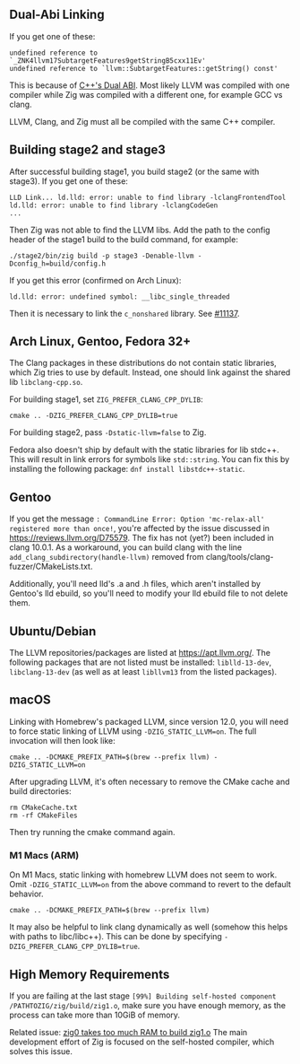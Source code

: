 ## Dual-Abi Linking

If you get one of these:

```
undefined reference to `_ZNK4llvm17SubtargetFeatures9getStringB5cxx11Ev'
undefined reference to `llvm::SubtargetFeatures::getString() const'
```

This is because of
[C++'s Dual ABI](https://gcc.gnu.org/onlinedocs/libstdc++/manual/using_dual_abi.html).
Most likely LLVM was compiled with one compiler while Zig was compiled with a
different one, for example GCC vs clang.

LLVM, Clang, and Zig must all be compiled with the same C++ compiler.

## Building stage2 and stage3

After successful building stage1, you build stage2 (or the same with stage3).
If you get one of these:

```
LLD Link... ld.lld: error: unable to find library -lclangFrontendTool
ld.lld: error: unable to find library -lclangCodeGen
...
```

Then Zig was not able to find the LLVM libs. Add the path to the config header of the stage1 build to the build command, for example:
```
./stage2/bin/zig build -p stage3 -Denable-llvm -Dconfig_h=build/config.h
```

If you get this error (confirmed on Arch Linux):

```
ld.lld: error: undefined symbol: __libc_single_threaded
```

Then it is necessary to link the `c_nonshared` library. See [#11137](/ziglang/zig/issues/11137).

## Arch Linux, Gentoo, Fedora 32+

The Clang packages in these distributions do not contain static libraries, which Zig tries to use by default.
Instead, one should link against the shared lib `libclang-cpp.so`.

For building stage1, set `ZIG_PREFER_CLANG_CPP_DYLIB`:

```
cmake .. -DZIG_PREFER_CLANG_CPP_DYLIB=true
```
For building stage2, pass `-Dstatic-llvm=false` to Zig.

Fedora also doesn't ship by default with the static libraries for lib stdc++. 
This will result in link errors for symbols like `std::string`.
You can fix this by installing the following package: `dnf install libstdc++-static`.

## Gentoo

If you get the message `: CommandLine Error: Option 'mc-relax-all' registered more than once!`, you're affected by the issue discussed in https://reviews.llvm.org/D75579. The fix has not (yet?) been included in clang 10.0.1. As a workaround, you can build clang with the line `add_clang_subdirectory(handle-llvm)` removed from clang/tools/clang-fuzzer/CMakeLists.txt.

Additionally, you'll need lld's .a and .h files, which aren't installed by Gentoo's lld ebuild, so you'll need to modify your lld ebuild file to not delete them.

## Ubuntu/Debian

The LLVM repositories/packages are listed at https://apt.llvm.org/. The following packages that are not listed must be installed: `liblld-13-dev`, `libclang-13-dev` (as well as at least `libllvm13` from the listed packages).

## macOS

Linking with Homebrew's packaged LLVM, since version 12.0, you will need to force static linking of LLVM using `-DZIG_STATIC_LLVM=on`. The full invocation will then look like:

```
cmake .. -DCMAKE_PREFIX_PATH=$(brew --prefix llvm) -DZIG_STATIC_LLVM=on
```

After upgrading LLVM, it's often necessary to remove the CMake cache and build directories:

```
rm CMakeCache.txt
rm -rf CMakeFiles
```

Then try running the cmake command again.

### M1 Macs (ARM)
On M1 Macs, static linking with homebrew LLVM does not seem to work. Omit `-DZIG_STATIC_LLVM=on` from the above command to revert to the default behavior.

```
cmake .. -DCMAKE_PREFIX_PATH=$(brew --prefix llvm)
```

It may also be helpful to link clang dynamically as well (somehow this helps with paths to libc/libc++). This can be done by specifying `-DZIG_PREFER_CLANG_CPP_DYLIB=true`.

## High Memory Requirements

If you are failing at the last stage ```[99%] Building self-hosted component /PATHTOZIG/zig/build/zig1.o```, make sure you have enough memory, as the process can take more than 10GiB of memory.

Related issue: [zig0 takes too much RAM to build zig1.o](https://github.com/ziglang/zig/issues/6485)
The main development effort of Zig is focused on the self-hosted compiler, which solves this issue.
